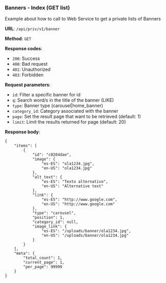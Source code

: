 ### Banners - Index (GET list)

Example about how to call to Web Service to get a private lists of Banners

**URL**: `/api/priv/v1/banner`

**Method**: `GET`

**Response codes**: 
* `200`: Success
* `400`: Bad request
* `401`: Unauthorized 
* `403`: Forbidden
  
**Request parameters**:
* `id`: Filter a specific banner for id
* `q`: Search word/s in the title of the banner (LIKE)
* `type`: Banner type (carousel|home_banner)
* `category_id`: Category associated with the banner
* `page`: Set the result page that want to be retrieved (default: 1)
* `limit`: Limit the results returned for page (default: 20)

**Response body**:

```
{
    "items": [
        {
            "id": "c0204dae",
            "image": {
                "es-ES": "ola1234.jpg",
                "en-US": "ola1234.jpg"
            },
            "alt_text": {
                "es-ES": "Texto alternativo",
                "en-US": "Alternative text"
            },
            "link": {
                "es-ES": "http://www.google.com",
                "en-US": "http://www.google.com"
            },
            "type": "carousel",
            "position": 1,
            "category_id": null,
            "image_link": {
                "es-ES": "/uploads/banner/ola1234.jpg",
                "en-US": "/uploads/banner/ola1234.jpg"
            }
        }
    ],
    "meta": {
        "total_count": 1,
        "current_page": 1,
        "per_page": 99999
    }
}
```